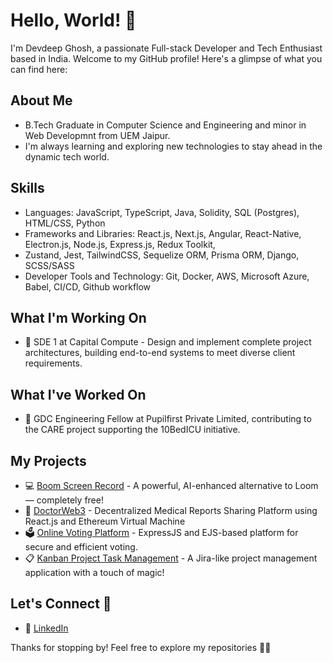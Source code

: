 # Hello, World! 👋

I'm Devdeep Ghosh, a passionate Full-stack Developer and Tech Enthusiast based in India. Welcome to my GitHub profile! Here's a glimpse of what you can find here:

## About Me

- B.Tech Graduate in Computer Science and Engineering and minor in Web Developmnt from UEM Jaipur.
- I'm always learning and exploring new technologies to stay ahead in the dynamic tech world.

## Skills

- Languages: JavaScript, TypeScript, Java, Solidity, SQL (Postgres), HTML/CSS, Python
- Frameworks and Libraries: React.js, Next.js, Angular, React-Native, Electron.js, Node.js, Express.js, Redux Toolkit,
- Zustand, Jest, TailwindCSS, Sequelize ORM, Prisma ORM, Django, SCSS/SASS
- Developer Tools and Technology: Git, Docker, AWS, Microsoft Azure, Babel, CI/CD, Github workflow

## What I'm Working On

- 💼 SDE 1 at Capital Compute - Design and implement complete project architectures, building end-to-end systems to meet diverse client
requirements.

## What I've Worked On

- 💼 GDC Engineering Fellow at Pupilfirst Private Limited, contributing to the CARE project supporting the 10BedICU initiative.

## My Projects

- 💻 [Boom Screen Record](https://freeboomshare.com) - A powerful, AI-enhanced alternative to Loom — completely free!
- 🏥 [DoctorWeb3](https://github.com/thedevildude/DoctorWeb3) - Decentralized Medical Reports Sharing Platform using React.js and Ethereum Virtual Machine
- 🗳️ [Online Voting Platform](https://github.com/thedevildude/wd-online-voting) - ExpressJS and EJS-based platform for secure and efficient voting.
- 📋 [Kanban Project Task Management](https://github.com/thedevildude/kanban_project) - A Jira-like project management application with a touch of magic!

## Let's Connect 🤝

- 💼 [LinkedIn](https://www.linkedin.com/in/devdeep-ghosh-34774817a/)

Thanks for stopping by! Feel free to explore my repositories 🚀✨
